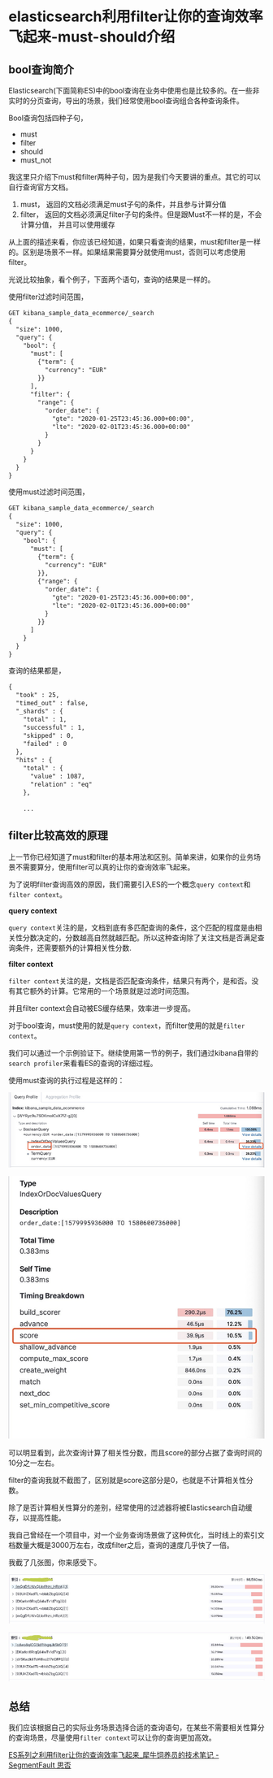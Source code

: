 # elasticsearch利用filter让你的查询效率飞起来-must-should介绍

## bool查询简介

Elasticsearch(下面简称ES)中的bool查询在业务中使用也是比较多的。在一些非实时的分页查询，导出的场景，我们经常使用bool查询组合各种查询条件。

Bool查询包括四种子句，

- must
- filter
- should
- must_not

我这里只介绍下must和filter两种子句，因为是我们今天要讲的重点。其它的可以自行查询官方文档。

1. must， 返回的文档必须满足must子句的条件，并且参与计算分值
2. filter， 返回的文档必须满足filter子句的条件。但是跟Must不一样的是，不会计算分值， 并且可以使用缓存

从上面的描述来看，你应该已经知道，如果只看查询的结果，must和filter是一样的。区别是场景不一样。如果结果需要算分就使用must，否则可以考虑使用filter。

光说比较抽象，看个例子，下面两个语句，查询的结果是一样的。

使用filter过滤时间范围，

```
GET kibana_sample_data_ecommerce/_search
{
  "size": 1000, 
  "query": {
    "bool": {
      "must": [
        {"term": {
          "currency": "EUR"
        }}
      ],
      "filter": {
        "range": {
          "order_date": {
            "gte": "2020-01-25T23:45:36.000+00:00",
            "lte": "2020-02-01T23:45:36.000+00:00"
          }
        }
      }
    }
  }
}
```

使用must过滤时间范围，

```
GET kibana_sample_data_ecommerce/_search
{
  "size": 1000, 
  "query": {
    "bool": {
      "must": [
        {"term": {
          "currency": "EUR"
        }},
        {"range": {
          "order_date": {
            "gte": "2020-01-25T23:45:36.000+00:00",
            "lte": "2020-02-01T23:45:36.000+00:00"
          }
        }}
      ]
    }
  }
}
```

查询的结果都是，

```
{
  "took" : 25,
  "timed_out" : false,
  "_shards" : {
    "total" : 1,
    "successful" : 1,
    "skipped" : 0,
    "failed" : 0
  },
  "hits" : {
    "total" : {
      "value" : 1087,
      "relation" : "eq"
    },
    
    ...
```

## filter比较高效的原理

上一节你已经知道了must和filter的基本用法和区别。简单来讲，如果你的业务场景不需要算分，使用filter可以真的让你的查询效率飞起来。

为了说明filter查询高效的原因，我们需要引入ES的一个概念`query context`和`filter context`。

**query context**

`query context`关注的是，文档到底有多匹配查询的条件，这个匹配的程度是由相关性分数决定的，分数越高自然就越匹配。所以这种查询除了关注文档是否满足查询条件，还需要额外的计算相关性分数.

**filter context**

`filter context`关注的是，文档是否匹配查询条件，结果只有两个，是和否。没有其它额外的计算。它常用的一个场景就是过滤时间范围。

并且filter context会自动被ES缓存结果，效率进一步提高。

对于bool查询，must使用的就是`query context`，而filter使用的就是`filter context`。

我们可以通过一个示例验证下。继续使用第一节的例子，我们通过kibana自带的`search profiler`来看看ES的查询的详细过程。

使用must查询的执行过程是这样的：

![1-1.jpg](image-202012011205/bVbG2ud)

![1-2.jpg](image-202012011205/bVbG2ug)

可以明显看到，此次查询计算了相关性分数，而且score的部分占据了查询时间的10分之一左右。

filter的查询我就不截图了，区别就是score这部分是0，也就是不计算相关性分数。

除了是否计算相关性算分的差别，经常使用的过滤器将被Elasticsearch自动缓存，以提高性能。

我自己曾经在一个项目中，对一个业务查询场景做了这种优化，当时线上的索引文档数量大概是3000万左右，改成filter之后，查询的速度几乎快了一倍。

我截了几张图，你来感受下。

![1-3.jpg](image-202012011205/bVbG2uh)

![1-4.jpg](image-202012011205/bVbG2ui)

## 总结

我们应该根据自己的实际业务场景选择合适的查询语句，在某些不需要相关性算分的查询场景，尽量使用`filter context`可以让你的查询更加高效。





[ES系列之利用filter让你的查询效率飞起来_犀牛饲养员的技术笔记 - SegmentFault 思否](https://segmentfault.com/a/1190000022611664)